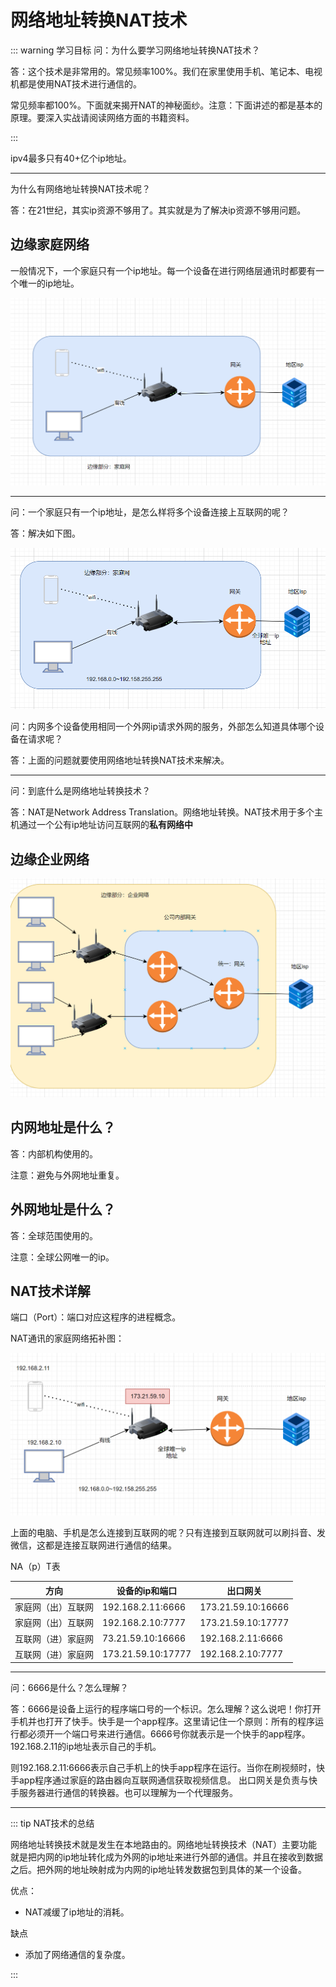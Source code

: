 # 网络地址转换NAT技术

::: warning 学习目标
问：为什么要学习网络地址转换NAT技术？

答：这个技术是非常用的。常见频率100%。我们在家里使用手机、笔记本、电视机都是使用NAT技术进行通信的。

常见频率都100%。下面就来揭开NAT的神秘面纱。注意：下面讲述的都是基本的原理。要深入实战请阅读网络方面的书籍资料。

:::

ipv4最多只有40+亿个ip地址。

---

为什么有网络地址转换NAT技术呢？

答：在21世纪，其实ip资源不够用了。其实就是为了解决ip资源不够用问题。

## 边缘家庭网络

一般情况下，一个家庭只有一个ip地址。每一个设备在进行网络层通讯时都要有一个唯一的ip地址。

![image-20250222175105632](network03.assets/image-20250222175105632.png)

---

问：一个家庭只有一个ip地址，是怎么样将多个设备连接上互联网的呢？

答：解决如下图。

![image-20250222175725975](network03.assets/image-20250222175725975.png)



问：内网多个设备使用相同一个外网ip请求外网的服务，外部怎么知道具体哪个设备在请求呢？

答：上面的问题就要使用网络地址转换NAT技术来解决。

---

问：到底什么是网络地址转换技术？

答：NAT是Network Address Translation。网络地址转换。NAT技术用于多个主机通过一个公有ip地址访问互联网的**私有网络中**

## 边缘企业网络

![image-20250222175406009](network03.assets/image-20250222175406009.png)

## 内网地址是什么？

答：内部机构使用的。

注意：避免与外网地址重复。

## 外网地址是什么？

答：全球范围使用的。

注意：全球公网唯一的ip。

## NAT技术详解

端口（Port）：端口对应这程序的进程概念。

NAT通讯的家庭网络拓补图：

![image-20250222180755572](network03.assets/image-20250222180755572.png)

上面的电脑、手机是怎么连接到互联网的呢？只有连接到互联网就可以刷抖音、发微信，这都是连接互联网进行通信的结果。

NA（p）T表

| 方向               | 设备的ip和端口     | 出口网关           |
| ------------------ | ------------------ | ------------------ |
| 家庭网（出）互联网 | 192.168.2.11:6666  | 173.21.59.10:16666 |
| 家庭网（出）互联网 | 192.168.2.10:7777  | 173.21.59.10:17777 |
| 互联网（进）家庭网 | 73.21.59.10:16666  | 192.168.2.11:6666  |
| 互联网（进）家庭网 | 173.21.59.10:17777 | 192.168.2.10:7777  |

---

问：6666是什么？怎么理解？

答：6666是设备上运行的程序端口号的一个标识。怎么理解？这么说吧！你打开手机并也打开了快手。快手是一个app程序。这里请记住一个原则：所有的程序运行都必须开一个端口号来进行通信。6666号你就表示是一个快手的app程序。192.168.2.11的ip地址表示自己的手机。

则192.168.2.11:6666表示自己手机上的快手app程序在运行。当你在刷视频时，快手app程序通过家庭的路由器向互联网通信获取视频信息。  出口网关是负责与快手服务器进行通信的转换器。也可以理解为一个代理服务。

---

::: tip NAT技术的总结

网络地址转换技术就是发生在本地路由的。网络地址转换技术（NAT）主要功能就是把内网的ip地址转化成为外网的ip地址来进行外部的通信。并且在接收到数据之后。把外网的地址映射成为内网的ip地址转发数据包到具体的某一个设备。

优点：

- NAT减缓了ip地址的消耗。

缺点

- 添加了网络通信的复杂度。

:::

